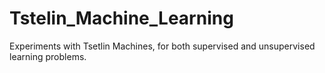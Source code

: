 # Tstelin_Machine_Learning
Experiments with Tsetlin Machines, for both supervised and unsupervised learning problems.

